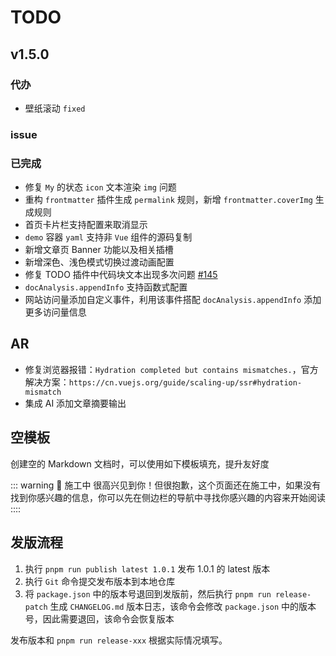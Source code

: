 # TODO

## v1.5.0

### 代办

- 壁纸滚动 `fixed`

### issue

### 已完成

- 修复 `My` 的状态 `icon` 文本渲染 `img` 问题
- 重构 `frontmatter` 插件生成 `permalink` 规则，新增 `frontmatter.coverImg` 生成规则
- 首页卡片栏支持配置来取消显示
- `demo` 容器 `yaml` 支持非 `Vue` 组件的源码复制
- 新增文章页 Banner 功能以及相关插槽
- 新增深色、浅色模式切换过渡动画配置
- 修复 TODO 插件中代码块文本出现多次问题 [#145](https://github.com/Kele-Bingtang/vitepress-theme-teek/issues/145)
- `docAnalysis.appendInfo` 支持函数式配置
- 网站访问量添加自定义事件，利用该事件搭配 `docAnalysis.appendInfo` 添加更多访问量信息

## AR

- 修复浏览器报错：`Hydration completed but contains mismatches.`，官方解决方案：`https://cn.vuejs.org/guide/scaling-up/ssr#hydration-mismatch`
- 集成 AI 添加文章摘要输出

## 空模板

创建空的 Markdown 文档时，可以使用如下模板填充，提升友好度

::: warning 🚧 施工中
很高兴见到你！但很抱歉，这个页面还在施工中，如果没有找到你感兴趣的信息，你可以先在侧边栏的导航中寻找你感兴趣的内容来开始阅读
::::

## 发版流程

1. 执行 `pnpm run publish latest 1.0.1` 发布 1.0.1 的 latest 版本
2. 执行 `Git` 命令提交发布版本到本地仓库
3. 将 `package.json` 中的版本号退回到发版前，然后执行 `pnpm run release-patch` 生成 `CHANGELOG.md` 版本日志，该命令会修改 `package.json` 中的版本号，因此需要退回，该命令会恢复版本

发布版本和 `pnpm run release-xxx` 根据实际情况填写。
